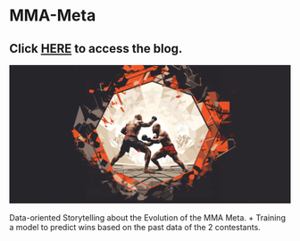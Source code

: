 # MMA-Meta
## Click [HERE](https://mmameta.netlify.app/) to access the blog.

<img src="./readme_icon.png" width="720">

Data-oriented Storytelling about the Evolution of the MMA Meta. + Training a model to predict wins based on the past data of the 2 contestants.


